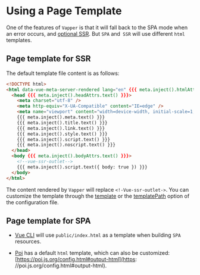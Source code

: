 # Using a Page Template

One of the features of `Vapper` is that it will fall back to the SPA mode when an error occurs, and [optional SSR](/routes-meta.html#optional-ssr). But `SPA` and` SSR` will use different `html` templates.

## Page template for SSR

The default template file content is as follows:

```html
<!DOCTYPE html>
<html data-vue-meta-server-rendered lang="en" {{{ meta.inject().htmlAttrs.text() }}}>
  <head {{{ meta.inject().headAttrs.text() }}}>
    <meta charset="utf-8" />
    <meta http-equiv="X-UA-Compatible" content="IE=edge" />
    <meta name="viewport" content="width=device-width, initial-scale=1, maximum-scale=1, user-scalable=no, minimal-ui" />
    {{{ meta.inject().meta.text() }}}
    {{{ meta.inject().title.text() }}}
    {{{ meta.inject().link.text() }}}
    {{{ meta.inject().style.text() }}}
    {{{ meta.inject().script.text() }}}
    {{{ meta.inject().noscript.text() }}}
  </head>
  <body {{{ meta.inject().bodyAttrs.text() }}}>
    <!--vue-ssr-outlet-->
    {{{ meta.inject().script.text({ body: true }) }}}
  </body>
</html>
```

The content rendered by `Vapper` will replace `<!-Vue-ssr-outlet->`. You can customize the template through the [template](/config.html#template) or the [templatePath](/config.html#templatepath) option of the configuration file.

## Page template for SPA

- [Vue CLI](https://cli.vuejs.org/) will use `public/index.html` as a template when building `SPA` resources.

- [Poi](https://poi.js.org/) has a default `html` template, which can also be customized: [https://poi.js.org/config.html#output-html](https: //poi.js.org/config.html#output-html).